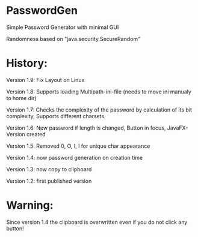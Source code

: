 # PasswordGen

Simple Password Generator with minimal GUI

Randomness based on "java.security.SecureRandom"



# History:

Version 1.9: Fix Layout on Linux

Version 1.8: Supports loading Multipath-ini-file (needs to move ini manualy to home dir)

Version 1.7: Checks the complexity of the password by calculation of its bit complexity,
             Supports different charsets

Version 1.6: New password if length is changed, Button in focus, JavaFX-Version created

Version 1.5: Removed 0, O, I, l for unique char appearance

Version 1.4: now password generation on creation time

Version 1.3: now copy to clipboard

Version 1.2: first published version

# Warning:

Since version 1.4 the clipboard is overwritten even if you do not click any button!
